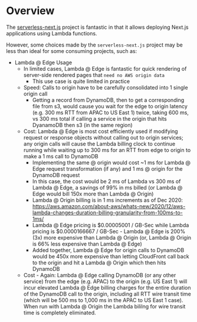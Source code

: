 # Overview

The [serverless-next.js](https://github.com/serverless-nextjs/serverless-next.js) project is fantastic in that it allows deploying Next.js applications using Lambda functions.

However, some choices made by the `serverless-next.js` project may be less than ideal for some consuming projects, such as:

- Lambda @ Edge Usage
  - In limited cases, Lambda @ Edge is fantastic for quick rendering of server-side rendered pages that `need no AWS origin data`
    - This use case is quite limited in practice
  - Speed: Calls to origin have to be carefully consolidated into 1 single origin call
    - Getting a record from DynamoDB, then to get a corresponding file from s3, would cause you wait for the edge to origin latency (e.g. 300 ms RTT from APAC to US East 1) twice, taking 600 ms, vs 300 ms total if calling a service in the origin that hits DyanamoDB then s3 (in the same region)
  - Cost: Lambda @ Edge is most cost efficiently used if modifying request or response objects without calling out to origin services; any origin calls will cause the Lambda billing clock to continue running while waiting up to 300 ms for an RTT from edge to origin to make a 1 ms call to DynamoDB
    - Implementing the same @ origin would cost ~1 ms for Lambda @ Edge request transformation (if any) and 1 ms @ origin for the DynamoDB request
    - In this case, the cost would be 2 ms of Lambda vs 300 ms of Lambda @ Edge, a savings of 99% in ms billed (or Lambda @ Edge would bill 150x more than Lambda @ Origin)
    - Lambda @ Origin billing is in 1 ms increments as of Dec 2020: https://aws.amazon.com/about-aws/whats-new/2020/12/aws-lambda-changes-duration-billing-granularity-from-100ms-to-1ms/
    - Lambda @ Edge pricing is $0.00005001 / GB-Sec while Lambda pricing is $0.0000166667 / GB-Sec - Lambda @ Edge is 200% (3x) more expensive than Lambda @ Origin (or, Lambda @ Origin is 66% less expensive than Lambda @ Edge)
    - Added together, Lambda @ Edge for origin calls to DynamoDB would be 450x more expensive than letting CloudFront call back to the origin and hit a Lambda @ Origin which then hits DynamoDB
  - Cost - Again: Lambda @ Edge calling DynamoDB (or any other service) from the edge (e.g. APAC) to the origin (e.g. US East 1) will incur elevated Lambda @ Edge billing charges for the entire duration of the DynamoDB call to the origin, including all RTT wire transit time (which will be 500 ms to 1,000 ms in the APAC to US East 1 case). When run with Lambda @ Origin the Lambda bililng for wire transit time is completely eliminated.
